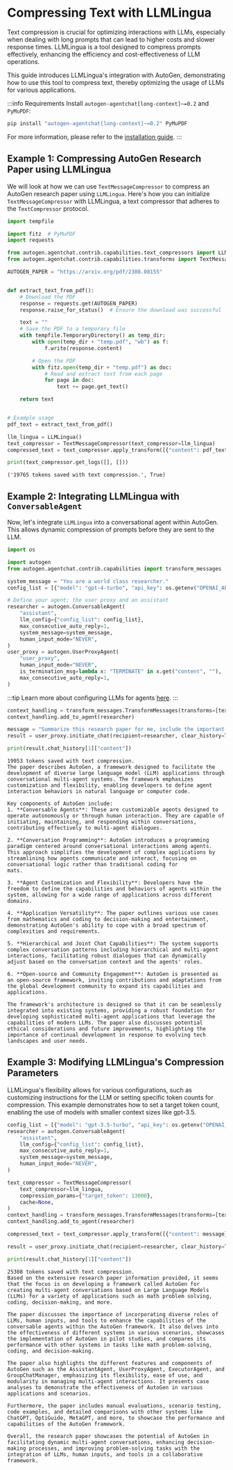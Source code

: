 # Compressing Text with LLMLingua

Text compression is crucial for optimizing interactions with LLMs, especially when dealing with long prompts that can lead to higher costs and slower response times. LLMLingua is a tool designed to compress prompts effectively, enhancing the efficiency and cost-effectiveness of LLM operations.

This guide introduces LLMLingua's integration with AutoGen, demonstrating how to use this tool to compress text, thereby optimizing the usage of LLMs for various applications.

:::info Requirements
Install `autogen-agentchat[long-context]~=0.2` and `PyMuPDF`:

```bash
pip install "autogen-agentchat[long-context]~=0.2" PyMuPDF
```

For more information, please refer to the [installation guide](/docs/installation/).
:::

## Example 1: Compressing AutoGen Research Paper using LLMLingua

We will look at how we can use `TextMessageCompressor` to compress an AutoGen research paper using `LLMLingua`. Here's how you can initialize `TextMessageCompressor` with LLMLingua, a text compressor that adheres to the `TextCompressor` protocol.

```python
import tempfile

import fitz  # PyMuPDF
import requests

from autogen.agentchat.contrib.capabilities.text_compressors import LLMLingua
from autogen.agentchat.contrib.capabilities.transforms import TextMessageCompressor

AUTOGEN_PAPER = "https://arxiv.org/pdf/2308.08155"


def extract_text_from_pdf():
    # Download the PDF
    response = requests.get(AUTOGEN_PAPER)
    response.raise_for_status()  # Ensure the download was successful

    text = ""
    # Save the PDF to a temporary file
    with tempfile.TemporaryDirectory() as temp_dir:
        with open(temp_dir + "temp.pdf", "wb") as f:
            f.write(response.content)

        # Open the PDF
        with fitz.open(temp_dir + "temp.pdf") as doc:
            # Read and extract text from each page
            for page in doc:
                text += page.get_text()

    return text


# Example usage
pdf_text = extract_text_from_pdf()

llm_lingua = LLMLingua()
text_compressor = TextMessageCompressor(text_compressor=llm_lingua)
compressed_text = text_compressor.apply_transform([{"content": pdf_text}])

print(text_compressor.get_logs([], []))
```

```console
('19765 tokens saved with text compression.', True)
```

## Example 2: Integrating LLMLingua with `ConversableAgent`

Now, let's integrate `LLMLingua` into a conversational agent within AutoGen. This allows dynamic compression of prompts before they are sent to the LLM.

```python
import os

import autogen
from autogen.agentchat.contrib.capabilities import transform_messages

system_message = "You are a world class researcher."
config_list = [{"model": "gpt-4-turbo", "api_key": os.getenv("OPENAI_API_KEY")}]

# Define your agent; the user proxy and an assistant
researcher = autogen.ConversableAgent(
    "assistant",
    llm_config={"config_list": config_list},
    max_consecutive_auto_reply=1,
    system_message=system_message,
    human_input_mode="NEVER",
)
user_proxy = autogen.UserProxyAgent(
    "user_proxy",
    human_input_mode="NEVER",
    is_termination_msg=lambda x: "TERMINATE" in x.get("content", ""),
    max_consecutive_auto_reply=1,
)
```

:::tip
Learn more about configuring LLMs for agents [here](/docs/topics/llm_configuration).
:::

```python
context_handling = transform_messages.TransformMessages(transforms=[text_compressor])
context_handling.add_to_agent(researcher)

message = "Summarize this research paper for me, include the important information" + pdf_text
result = user_proxy.initiate_chat(recipient=researcher, clear_history=True, message=message, silent=True)

print(result.chat_history[1]["content"])
```

```console
19953 tokens saved with text compression.
The paper describes AutoGen, a framework designed to facilitate the development of diverse large language model (LLM) applications through conversational multi-agent systems. The framework emphasizes customization and flexibility, enabling developers to define agent interaction behaviors in natural language or computer code.

Key components of AutoGen include:
1. **Conversable Agents**: These are customizable agents designed to operate autonomously or through human interaction. They are capable of initiating, maintaining, and responding within conversations, contributing effectively to multi-agent dialogues.

2. **Conversation Programming**: AutoGen introduces a programming paradigm centered around conversational interactions among agents. This approach simplifies the development of complex applications by streamlining how agents communicate and interact, focusing on conversational logic rather than traditional coding for
mats.

3. **Agent Customization and Flexibility**: Developers have the freedom to define the capabilities and behaviors of agents within the system, allowing for a wide range of applications across different domains.

4. **Application Versatility**: The paper outlines various use cases from mathematics and coding to decision-making and entertainment, demonstrating AutoGen's ability to cope with a broad spectrum of complexities and requirements.

5. **Hierarchical and Joint Chat Capabilities**: The system supports complex conversation patterns including hierarchical and multi-agent interactions, facilitating robust dialogues that can dynamically adjust based on the conversation context and the agents' roles.

6. **Open-source and Community Engagement**: AutoGen is presented as an open-source framework, inviting contributions and adaptations from the global development community to expand its capabilities and applications.

The framework's architecture is designed so that it can be seamlessly integrated into existing systems, providing a robust foundation for developing sophisticated multi-agent applications that leverage the capabilities of modern LLMs. The paper also discusses potential ethical considerations and future improvements, highlighting the importance of continual development in response to evolving tech landscapes and user needs.
```

## Example 3: Modifying LLMLingua's Compression Parameters

LLMLingua's flexibility allows for various configurations, such as customizing instructions for the LLM or setting specific token counts for compression. This example demonstrates how to set a target token count, enabling the use of models with smaller context sizes like gpt-3.5.

```python
config_list = [{"model": "gpt-3.5-turbo", "api_key": os.getenv("OPENAI_API_KEY")}]
researcher = autogen.ConversableAgent(
    "assistant",
    llm_config={"config_list": config_list},
    max_consecutive_auto_reply=1,
    system_message=system_message,
    human_input_mode="NEVER",
)

text_compressor = TextMessageCompressor(
    text_compressor=llm_lingua,
    compression_params={"target_token": 13000},
    cache=None,
)
context_handling = transform_messages.TransformMessages(transforms=[text_compressor])
context_handling.add_to_agent(researcher)

compressed_text = text_compressor.apply_transform([{"content": message}])

result = user_proxy.initiate_chat(recipient=researcher, clear_history=True, message=message, silent=True)

print(result.chat_history[1]["content"])
```

```console
25308 tokens saved with text compression.
Based on the extensive research paper information provided, it seems that the focus is on developing a framework called AutoGen for creating multi-agent conversations based on Large Language Models (LLMs) for a variety of applications such as math problem solving, coding, decision-making, and more.

The paper discusses the importance of incorporating diverse roles of LLMs, human inputs, and tools to enhance the capabilities of the conversable agents within the AutoGen framework. It also delves into the effectiveness of different systems in various scenarios, showcases the implementation of AutoGen in pilot studies, and compares its performance with other systems in tasks like math problem-solving, coding, and decision-making.

The paper also highlights the different features and components of AutoGen such as the AssistantAgent, UserProxyAgent, ExecutorAgent, and GroupChatManager, emphasizing its flexibility, ease of use, and modularity in managing multi-agent interactions. It presents case analyses to demonstrate the effectiveness of AutoGen in various applications and scenarios.

Furthermore, the paper includes manual evaluations, scenario testing, code examples, and detailed comparisons with other systems like ChatGPT, OptiGuide, MetaGPT, and more, to showcase the performance and capabilities of the AutoGen framework.

Overall, the research paper showcases the potential of AutoGen in facilitating dynamic multi-agent conversations, enhancing decision-making processes, and improving problem-solving tasks with the integration of LLMs, human inputs, and tools in a collaborative framework.
```
